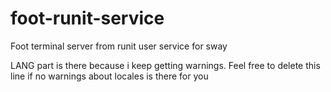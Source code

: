 # foot-runit-service
Foot terminal server from runit user service for sway

LANG part is there because i keep getting warnings. Feel free to delete this line if no warnings about locales is there for you
